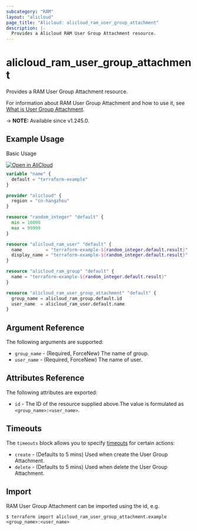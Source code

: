 ```yaml
---
subcategory: "RAM"
layout: "alicloud"
page_title: "Alicloud: alicloud_ram_user_group_attachment"
description: |-
  Provides a Alicloud RAM User Group Attachment resource.
---
```


# alicloud_ram_user_group_attachment

Provides a RAM User Group Attachment resource.



For information about RAM User Group Attachment and how to use it, see [What is User Group Attachment](https://next.api.alibabacloud.com/document/Ram/2015-05-01/AddUserToGroup).

-> **NOTE:** Available since v1.245.0.

## Example Usage

Basic Usage

<div style="display: block;margin-bottom: 40px;"><div class="oics-button" style="float: right;position: absolute;margin-bottom: 10px;">
  <a href="https://api.aliyun.com/terraform?resource=alicloud_ram_user_group_attachment&exampleId=f249ee7a-3352-cddf-770d-9e693c1dbac67a31621b&activeTab=example&spm=docs.r.ram_user_group_attachment.0.f249ee7a33&intl_lang=EN_US" target="_blank">
    <img alt="Open in AliCloud" src="https://img.alicdn.com/imgextra/i1/O1CN01hjjqXv1uYUlY56FyX_!!6000000006049-55-tps-254-36.svg" style="max-height: 44px; max-width: 100%;">
  </a>
</div></div>

```terraform
variable "name" {
  default = "terraform-example"
}

provider "alicloud" {
  region = "cn-hangzhou"
}

resource "random_integer" "default" {
  min = 10000
  max = 99999
}

resource "alicloud_ram_user" "default" {
  name         = "terraform-example-${random_integer.default.result}"
  display_name = "terraform-example-${random_integer.default.result}"
}

resource "alicloud_ram_group" "default" {
  name = "terraform-example-${random_integer.default.result}"
}

resource "alicloud_ram_user_group_attachment" "default" {
  group_name = alicloud_ram_group.default.id
  user_name  = alicloud_ram_user.default.name
}
```

## Argument Reference

The following arguments are supported:
* `group_name` - (Required, ForceNew) The name of group.
* `user_name` - (Required, ForceNew) The name of user.

## Attributes Reference

The following attributes are exported:
* `id` - The ID of the resource supplied above.The value is formulated as `<group_name>:<user_name>`.

## Timeouts

The `timeouts` block allows you to specify [timeouts](https://developer.hashicorp.com/terraform/language/resources/syntax#operation-timeouts) for certain actions:
* `create` - (Defaults to 5 mins) Used when create the User Group Attachment.
* `delete` - (Defaults to 5 mins) Used when delete the User Group Attachment.

## Import

RAM User Group Attachment can be imported using the id, e.g.

```shell
$ terraform import alicloud_ram_user_group_attachment.example <group_name>:<user_name>
```